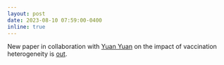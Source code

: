 ```yaml
---
layout: post
date: 2023-08-10 07:59:00-0400
inline: true
---
```


New paper in collaboration with [Yuan Yuan](https://www.yuan-yy.com/) on the impact of vaccination heterogeneity is
[out](https://www.nature.com/articles/s42005-023-01325-7).
